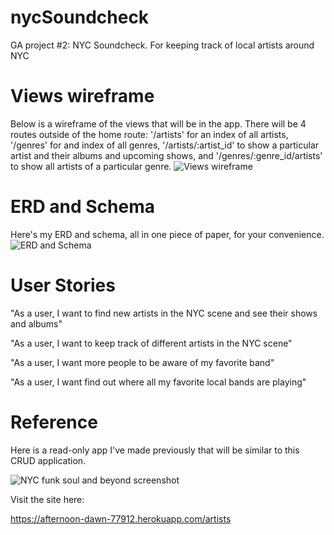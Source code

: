 # nycSoundcheck
GA project #2: NYC Soundcheck. For keeping track of local artists around NYC

# Views wireframe

Below is a wireframe of the views that will be in the app. There will be 4 routes outside of the home route: '/artists' for an index of all artists, '/genres' for and index of all genres, '/artists/:artist_id' to show a particular artist and their albums and upcoming shows, and '/genres/:genre_id/artists' to show all artists of a particular genre.
![Views wireframe](https://image.ibb.co/eBjBP9/IMG_3945.jpg)

# ERD and Schema
Here's my ERD and schema, all in one piece of paper, for your convenience.
![ERD and Schema](https://image.ibb.co/enCecU/Full_Size_Render_4.jpg)

# User Stories
"As a user, I want to find new artists in the NYC scene and see their shows and albums"

"As a user, I want to keep track of different artists in the NYC scene"

"As a user, I want more people to be aware of my favorite band"

"As a user, I want find out where all my favorite local bands are playing"

# Reference 

Here is a read-only app I've made previously that will be similar to this CRUD application.

![NYC funk soul and beyond screenshot](https://image.ibb.co/gbYGrp/Screen_Shot_2018_09_25_at_9_43_53_PM.png)

Visit the site here:

https://afternoon-dawn-77912.herokuapp.com/artists
